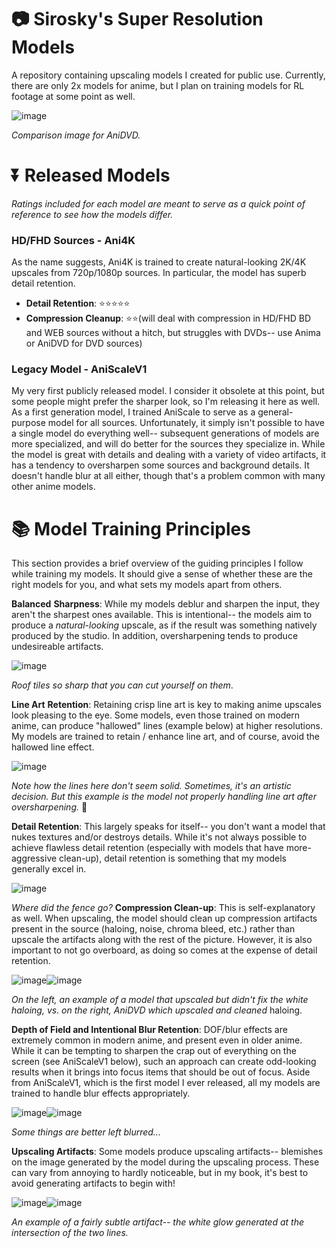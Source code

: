# 📷 Sirosky's Super Resolution Models

A repository containing upscaling models I created for public use. Currently, there are only 2x models for anime, but I plan on training models for RL footage at some point as well.

![image](https://github.com/Sirosky/Sirosky-Upscaling-Models/assets/2752448/2b30654d-0a0e-42d6-a85f-0b087f622511)

*Comparison image for AniDVD.*

# ⏬ Released Models
*Ratings included for each model are meant to serve as a quick point of reference to see how the models differ.*

### **HD/FHD Sources - Ani4K**

As the name suggests, Ani4K is trained to create natural-looking 2K/4K upscales from 720p/1080p sources. In particular, the model has superb detail retention.

- **Detail Retention**: ⭐⭐⭐⭐⭐
- **Compression Cleanup**: ⭐⭐(will deal with compression in HD/FHD BD and WEB sources without a hitch, but struggles with DVDs-- use Anima or AniDVD for DVD sources)

### **Legacy Model - AniScaleV1**
    
My very first publicly released model. I consider it obsolete at this point, but some people might prefer the sharper look, so I'm releasing it here as well. As a first generation model, I trained AniScale to serve as a general-purpose model for all sources. Unfortunately, it simply isn't possible to have a single model do everything well-- subsequent generations of models are more specialized, and will do better for the sources they specialize in. While the model is great with details and dealing with a variety of video artifacts, it has a tendency to oversharpen some sources and background details. It doesn't handle blur at all either, though that's a problem common with many other anime models. 

# 📚 Model Training Principles

This section provides a brief overview of the guiding principles I follow while training my models. It should give a sense of whether these are the right models for you, and what sets my models apart from others.

**Balanced** **Sharpness**: While my models deblur and sharpen the input, they aren't the sharpest ones available. This is intentional-- the models aim to produce a *natural-looking* upscale, as if the result was something natively produced by the studio. In addition, oversharpening tends to produce undesireable artifacts.

![image](https://github.com/Sirosky/Sirosky-Upscaling-Models/assets/2752448/72b1a304-c880-4b2e-a7d5-04cb25bfda7e)

*Roof tiles so sharp that you can cut yourself on them*.

**Line Art** **Retention**: Retaining crisp line art is key to making anime upscales look pleasing to the eye. Some models, even those trained on modern anime, can produce "hallowed" lines (example below) at higher resolutions. My models are trained to retain / enhance line art, and of course, avoid the hallowed line effect.

![image](https://github.com/Sirosky/Sirosky-Upscaling-Models/assets/2752448/42915a42-24ed-445c-8054-eeb042e7a802)

*Note how the lines here don't seem solid. Sometimes, it's an artistic decision. But this example is the model not properly handling line art after oversharpening.* 🤢

**Detail Retention**: This largely speaks for itself-- you don't want a model that nukes textures and/or destroys details. While it's not always possible to achieve flawless detail retention (especially with models that have more-aggressive clean-up), detail retention is something that my models generally excel in.

![image](https://github.com/Sirosky/Sirosky-Upscaling-Models/assets/2752448/af1f4312-d12b-4d2b-9f2a-5ceb3dbdb74d)

*Where did the fence go?*
**Compression Clean-up**: This is self-explanatory as well. When upscaling, the model should clean up compression artifacts present in the source (haloing, noise, chroma bleed, etc.) rather than upscale the artifacts along with the rest of the picture. However, it is also important to not go overboard, as doing so comes at the expense of detail retention.

![image](https://github.com/Sirosky/Sirosky-Upscaling-Models/assets/2752448/516a3779-780a-45e4-975d-69258a944abd)![image](https://github.com/Sirosky/Sirosky-Upscaling-Models/assets/2752448/c3586dd8-1837-4598-9780-39685fa34509)

*On the left, an example of a model that upscaled but didn't fix the white haloing, vs. on the right, AniDVD which upscaled and cleaned* haloing.

**Depth of Field and Intentional Blur Retention**: DOF/blur effects are extremely common in modern anime, and present even in older anime. While it can be tempting to sharpen the crap out of everything on the screen (see AniScaleV1 below), such an approach can create odd-looking results when it brings into focus items that should be out of focus. Aside from AniScaleV1, which is the first model I ever released, all my models are trained to handle blur effects appropriately.

![image](https://github.com/Sirosky/Sirosky-Upscaling-Models/assets/2752448/e17dfda2-2c03-4bf1-acb9-a470bfc91644)![image](https://github.com/Sirosky/Sirosky-Upscaling-Models/assets/2752448/d4e67e4c-93b6-4ee0-9b0d-00906ed18962)

*Some things are better left blurred...*

**Upscaling Artifacts**: Some models produce upscaling artifacts-- blemishes on the image generated by the model during the upscaling process. These can vary from annoying to hardly noticeable, but in my book, it's best to avoid generating artifacts to begin with!

![image](https://github.com/Sirosky/Sirosky-Upscaling-Models/assets/2752448/89aae0d9-89bc-4d37-9ba1-34f0a91c6aab)![image](https://github.com/Sirosky/Sirosky-Upscaling-Models/assets/2752448/fe83561f-9ee8-4121-8988-88ff2ac8c9f1)

*An example of a fairly subtle artifact-- the white glow generated at the intersection of the two lines.*
